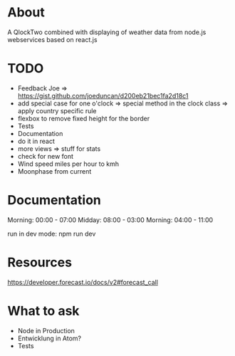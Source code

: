 # About
A QlockTwo combined with displaying of weather data from node.js webservices based on react.js

# TODO
- Feedback Joe => https://gist.github.com/joeduncan/d200eb21bec1fa2d18c1
- add special case for one o'clock => special method in the clock class => apply country specific rule
- flexbox to remove fixed height for the border
- Tests
- Documentation
- do it in react
- more views => stuff for stats
- check for new font
- Wind speed miles per hour to kmh
- Moonphase from current


# Documentation
Morning: 00:00 - 07:00
Midday: 08:00 - 03:00
Morning: 04:00 - 11:00

run in dev mode: npm run dev

# Resources
https://developer.forecast.io/docs/v2#forecast_call

# What to ask
- Node in Production
- Entwicklung in Atom?
- Tests
